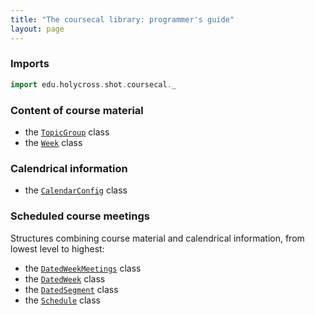```yaml
---
title: "The coursecal library: programmer's guide"
layout: page
---
```



### Imports

```scala mdoc
import edu.holycross.shot.coursecal._
```



### Content of course material

- the [`TopicGroup`](topicGroup/) class
- the [`Week`](week/) class



### Calendrical information

- the [`CalendarConfig`](calendarConfig/) class


### Scheduled course meetings

Structures combining course material and calendrical information, from lowest level to highest:

- the [`DatedWeekMeetings`](datedWeekMeetings/) class
- the [`DatedWeek`](datedWeek/) class
- the [`DatedSegment`](datedSegment/) class
- the [`Schedule`](schedule/) class
